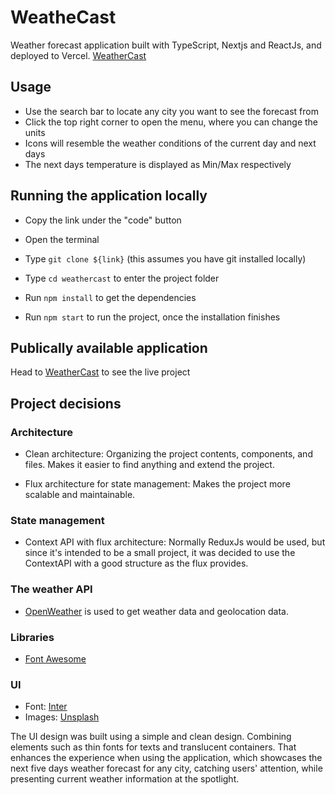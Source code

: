 
# WeatheCast

Weather forecast application built with TypeScript, Nextjs and ReactJs, and deployed to Vercel. [WeatherCast](https://weathercast-sand.vercel.app/)

## Usage

- Use the search bar to locate any city you want to see the forecast from
- Click the top right corner to open the menu, where you can change the units
- Icons will resemble the weather conditions of the current day and next days
- The next days temperature is displayed as Min/Max respectively

## Running the application locally

- Copy the link under the "code" button

- Open the terminal

- Type `git clone ${link}` (this assumes you have git installed locally)

- Type `cd weathercast` to enter the project folder

- Run `npm install` to get the dependencies

- Run `npm start` to run the project, once the installation finishes

## Publically available application

Head to [WeatherCast](https://weathercast-sand.vercel.app/) to see the live project

## Project decisions

### Architecture

- Clean architecture: Organizing the project contents, components, and files. Makes it easier to find anything and extend the project.

- Flux architecture for state management: Makes the project more scalable and maintainable.

### State management

- Context API with flux architecture: Normally ReduxJs would be used, but since it's intended to be a small project, it was decided to use the ContextAPI with a good structure as the flux provides.

### The weather API

- [OpenWeather](https://openweathermap.org/api) is used to get weather data and geolocation data.

### Libraries

- [Font Awesome](https://fontawesome.com/)

### UI
- Font: [Inter](https://fonts.google.com/specimen/Inter)
- Images: [Unsplash](https://unsplash.com/)

The UI design was built using a simple and clean design. Combining elements such as thin fonts for texts and translucent containers. That enhances the experience when using the application, which showcases the next five days weather forecast for any city, catching users' attention, while presenting current weather information at the spotlight.
